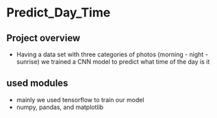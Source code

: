 # Predict_Day_Time

## Project overview
- Having a data set with three categories of photos (morning - night - sunrise) we trained a CNN model to predict what time of the day is it

## used modules
- mainly we used tensorflow to train our model
- numpy, pandas, and matplotlib
